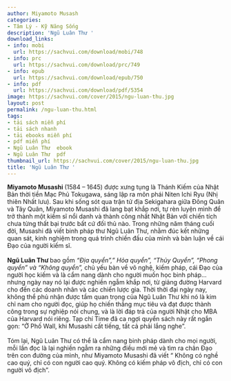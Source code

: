 ```yaml
---
author: Miyamoto Musash​
categories:
- Tâm Lý - Kỹ Năng Sống
description: 'Ngũ Luân Thư '
download_links:
- info: mobi
  url: https://sachvui.com/download/mobi/748
- info: prc
  url: https://sachvui.com/download/prc/749
- info: epub
  url: https://sachvui.com/download/epub/750
- info: pdf
  url: https://sachvui.com/download/pdf/5354
image: https://sachvui.com/cover/2015/ngu-luan-thu.jpg
layout: post
permalink: /ngu-luan-thu.html
tags:
- tải sách miễn phí
- tải sách nhanh
- tải ebooks miễn phí
- pdf miễn phí
- Ngũ Luân Thư  ebook
- Ngũ Luân Thư  pdf
thumbnail_url: https://sachvui.com/cover/2015/ngu-luan-thu.jpg
title: 'Ngũ Luân Thư '
---
```


 <div class="item-desc text-justify"> <p><strong>Miyamoto Musashi </strong>(1584 – 1645) được xưng tụng là Thánh Kiếm của Nhật Bản thời tiền Mạc Phủ Tokugawa, sáng lập ra môn phái Niten Ichi Ryu (Nhị thiên Nhất lưu). Sau khi sống sót qua trận tử địa Sekigahara giữa Đông Quân và Tây Quân, Miyamoto Musashi đã lang bạt khắp nơi, tự rèn luyện mình để trở thành một kiếm sĩ nổi danh và thành công nhất Nhật Bản với chiến tích chưa từng thất bại trước bất cứ đối thủ nào. Trong những năm tháng cuối đời, Musashi đã viết binh pháp thư Ngũ Luân Thư, nhằm đúc kết những quan sát, kinh nghiệm trong quá trình chiến đấu của mình và bàn luận về cái Đạo của người kiếm sĩ.<br><br><strong>Ngũ Luân Thư </strong>bao gồm <em>“Địa quyển”,” Hỏa quyển”, “Thủy Quyển”, “Phong quyển” và “Không quyển”,</em> chủ yếu bàn về võ nghệ, kiếm pháp, cái Đạo của người học kiếm và là cẩm nang dành cho người muốn học binh pháp…nhưng ngày nay nó lại được nghiền ngẫm khắp nơi, từ giảng đường Harvard cho đến các doanh nhân và các chiến lược gia. Thời thời đại ngày nay, không thể phủ nhận được tầm quan trọng của Ngũ Luân Thư khi nó là kim chỉ nam cho người đọc, giúp họ chiến thắng mục tiêu và đạt được thành công trong sự nghiệp nói chung, và là lời đáp trả của người Nhật cho MBA của Harvard nói riêng. Tạp chí Time đã ca ngợi quyển sách này rất ngắn gọn: “Ở Phố Wall, khi Musashi cất tiếng, tất cả phải lắng nghe”.<br><br>Tóm lại, Ngũ Luân Thư có thể là cẩm nang binh pháp dành cho mọi người, mỗi lần đọc là lại nghiền ngẫm ra những điều mới mẻ và tìm ra chân Đạo trên con đường của mình, như Miyamoto Musashi đã viết “ Không có nghề cao quý, chỉ có con người cao quý. Không có kiếm pháp vô địch, chỉ có con người vô địch”.</p> </div>